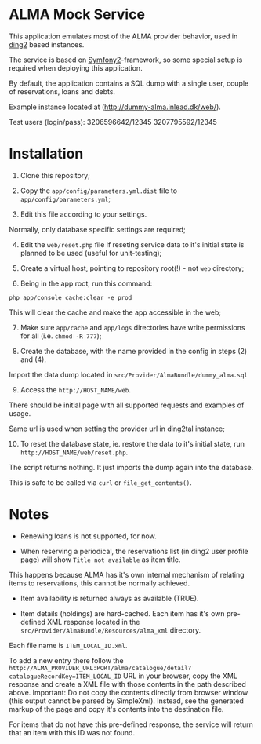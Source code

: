 ALMA Mock Service
========================

This application emulates most of the ALMA provider behavior, used in [ding2](https://github.com/ding2/ding2) based instances.

The service is based on [Symfony2](http://symfony.com/what-is-symfony)-framework, so some special setup is required when deploying this application.

By default, the application contains a SQL dump with a single user, couple of reservations, loans and debts.

Example instance located at (http://dummy-alma.inlead.dk/web/).

Test users (login/pass):
3206596642/12345
3207795592/12345


Installation
========================

1. Clone this repository;

2. Copy the `app/config/parameters.yml.dist` file to `app/config/parameters.yml`;

3. Edit this file according to your settings.

 Normally, only database specific settings are required;

4. Edit the `web/reset.php` file if reseting service data to it's initial state is planned to be used (useful for unit-testing);

5. Create a virtual host, pointing to repository root(!) - not `web` directory;

6. Being in the app root, run this command:

 `php app/console cache:clear -e prod`

 This will clear the cache and make the app accessible in the web;

7. Make sure `app/cache` and `app/logs` directories have write permissions for all (i.e. `chmod -R 777`);

8. Create the database, with the name provided in the config in steps (2) and (4).

 Import the data dump located in `src/Provider/AlmaBundle/dummy_alma.sql`

9. Access the `http://HOST_NAME/web`.

 There should be initial page with all supported requests and examples of usage.

 Same url is used when setting the provider url in ding2tal instance;

10. To reset the database state, ie. restore the data to it's initial state, run `http://HOST_NAME/web/reset.php`.

 The script returns nothing. It just imports the dump again into the database.

 This is safe to be called via `curl` or `file_get_contents()`.


Notes
========================

* Renewing loans is not supported, for now.

* When reserving a periodical, the reservations list (in ding2 user profile page) will show `Title not available` as item title.

 This happens because ALMA has it's own internal mechanism of relating items to reservations, this cannot be normally achieved.

* Item availability is returned always as available (TRUE).

* Item details (holdings) are hard-cached. Each item has it's own pre-defined XML response located in the `src/Provider/AlmaBundle/Resources/alma_xml` directory.

 Each file name is `ITEM_LOCAL_ID.xml`.

 To add a new entry there follow the `http://ALMA_PROVIDER_URL:PORT/alma/catalogue/detail?catalogueRecordKey=ITEM_LOCAL_ID` URL in your browser, copy the XML response and create a XML file with those contents in the path described above.
 Important: Do not copy the contents directly from browser window (this output cannot be parsed by SimpleXml). Instead, see the generated markup of the page and copy it's contents into the destination file.

 For items that do not have this pre-defined response, the service will return that an item with this ID was not found.
